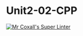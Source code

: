 # Unit2-02-CPP
[![Mr Coxall's Super Linter](https://github.com/ICS3U-Programming-NathanA/Unit2-02-CPP/workflows/Mr%20Coxall's%20Super%20Linter/badge.svg)](https://github.com/ICS3U-Programming-NathanA/Unit2-02-CPP/actions/)
